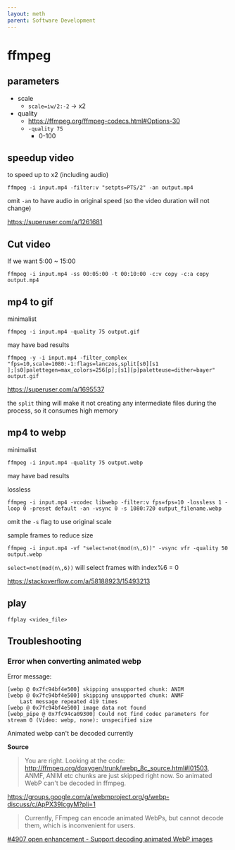 ```yaml
---
layout: meth
parent: Software Development
---
```


# ffmpeg

## parameters

- scale
	- `scale=iw/2:-2` -> x2
- quality
	- <https://ffmpeg.org/ffmpeg-codecs.html#Options-30>
	- `-quality 75`
		- 0-100

## speedup video

to speed up to x2 (including audio)
```
ffmpeg -i input.mp4 -filter:v "setpts=PTS/2" -an output.mp4
```

omit `-an` to have audio in original speed (so the video duration will not change)

<https://superuser.com/a/1261681>

## Cut video

If we want 5:00 ~ 15:00

```
ffmpeg -i input.mp4 -ss 00:05:00 -t 00:10:00 -c:v copy -c:a copy output.mp4
```

## mp4 to gif

minimalist

```
ffmpeg -i input.mp4 -quality 75 output.gif
```

may have bad results

```
ffmpeg -y -i input.mp4 -filter_complex "fps=10,scale=1080:-1:flags=lanczos,split[s0][s1  
];[s0]palettegen=max_colors=256[p];[s1][p]paletteuse=dither=bayer" output.gif
```
<https://superuser.com/a/1695537>

the `split` thing will make it not creating any intermediate files during the process, so it consumes high memory

## mp4 to webp

minimalist
```
ffmpeg -i input.mp4 -quality 75 output.webp
```
may have bad results

lossless

```
ffmpeg -i input.mp4 -vcodec libwebp -filter:v fps=fps=10 -lossless 1 -loop 0 -preset default -an -vsync 0 -s 1080:720 output_filename.webp
```
omit the `-s` flag to use original scale

sample frames to reduce size

```
ffmpeg -i input.mp4 -vf "select=not(mod(n\,6))" -vsync vfr -quality 50 output.webp
```
`select=not(mod(n\,6))` will select frames with index%6 = 0

<https://stackoverflow.com/a/58188923/15493213>

## play

```
ffplay <video_file>
```

## Troubleshooting

### Error when converting animated webp

Error message: 

```
[webp @ 0x7fc94bf4e500] skipping unsupported chunk: ANIM
[webp @ 0x7fc94bf4e500] skipping unsupported chunk: ANMF
    Last message repeated 419 times
[webp @ 0x7fc94bf4e500] image data not found
[webp_pipe @ 0x7fc94ca09300] Could not find codec parameters for stream 0 (Video: webp, none): unspecified size
```

Animated webp can't be decoded currently

**Source**

> You are right. Looking at the code: http://ffmpeg.org/doxygen/trunk/webp_8c_source.html#l01503, ANMF, ANIM etc chunks are just skipped right now. So animated WebP can't be decoded in ffmpeg.

<https://groups.google.com/a/webmproject.org/g/webp-discuss/c/ApPX39IcgyM?pli=1>

> Currently, FFmpeg can encode animated WebPs, but cannot decode them, which is inconvenient for users.

[#4907 open enhancement - Support decoding animated WebP images](https://trac.ffmpeg.org/ticket/4907)